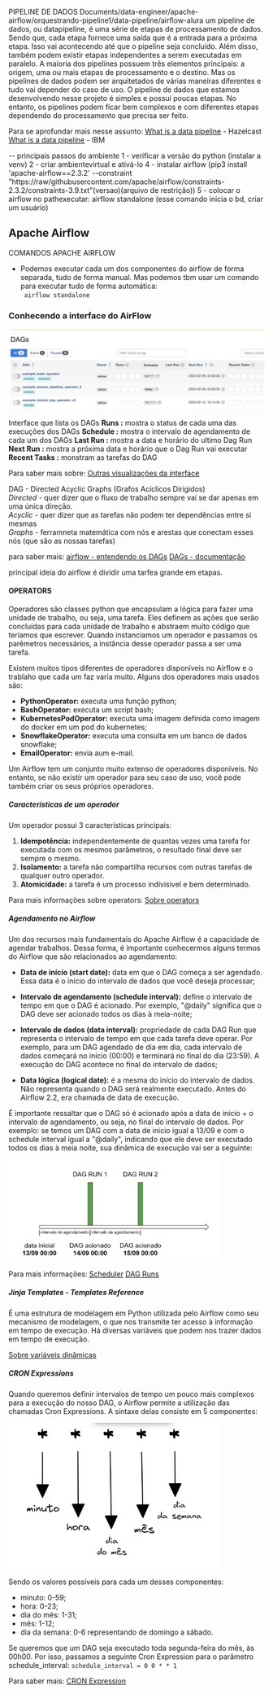 PIPELINE DE DADOS 
Documents/data-engineer/apache-airflow/orquestrando-pipeline1/data-pipeline/airflow-alura
um pipeline de dados, ou datapipeline, é uma série de etapas de processamento de dados.
Sendo que, cada etapa fornece uma saída que é a entrada para a próxima etapa. Isso vai acontecendo
até que o pipeline seja concluído. Além disso, também podem existir etapas independentes a serem 
executadas em paralelo.
A maioria dos pipelines possuem três elementos principais: a origem, uma ou mais etapas de processamento 
e o destino. Mas os pipelines de dados podem ser arquitetados de várias maneiras diferentes e tudo
vai depender do caso de uso.
O pipeline de dados que estamos desenvolvendo nesse projeto é simples e possui poucas etapas. No entanto,
os pipelines podem ficar bem complexos e com diferentes etapas dependendo do processamento que precisa ser
feito.

Para se aprofundar mais nesse assunto:
[What is a data pipeline](https://hazelcast.com/glossary/data-pipeline/) - Hazelcast
[What is a data pipeline](https://www.ibm.com/topics/data-pipeline) - IBM


-- principais passos do ambiente
1 - verificar a versão do python (instalar a venv)
2 - criar ambientevirtual e ativá-lo
4 - instalar airflow (pip3 install 'apache-airflow==2.3.2' --constraint "https://raw/githubusercontent.com/apache/airflow/constraints-2.3.2/constraints-3.9.txt"(versao)(arquivo de restrição))
5 - colocar o airflow no pathexecutar: airflow standalone (esse comando inicia o bd, criar um usuário)


## Apache Airflow
COMANDOS APACHE AIRFLOW
* Podemos executar cada um dos componentes do airflow de forma separada, tudo de forma manual. Mas podemos tbm usar um comando para executar tudo de forma automática: <br>
<code> airflow standalone </code>

### Conhecendo a interface do AirFlow

![Interface airflow 1](/img/interface-airflow1.png)

Interface que lista os DAGs
**Runs :** mostra o status de cada uma das execuções dos DAGs
**Schedule :** mostra o intervalo de agendamento de cada um dos DAGs
**Last Run :** mostra a data e horário do ultimo Dag Run
**Next Run :** mostra a próxima data e horário que o Dag Run vai executar
**Recent Tasks :** monstram as tarefas do DAG

Para saber mais sobre:
[Outras visualizações da interface](https://airflow.apache.org/docs/apache-airflow/2.3.2/ui.html)

DAG - Directed Acyclic Graphs (Grafos Acíclicos Dirigidos) <br>
*Directed -* quer dizer que o fluxo de trabalho sempre vai se dar apenas em uma única direção. <br>
*Acyclic -* quer dizer que as tarefas não podem ter dependências entre si mesmas <br>
*Graphs -* ferramneta matemática com nós e arestas que conectam esses nós (que são as nossas tarefas)

para saber mais:
[airflow - entendendo os DAGs](https://www.alura.com.br/artigos/airflow-entendendo-dags)
[DAGs - documentação](https://airflow.apache.org/docs/apache-airflow/1.10.12/concepts.html#dags)

principal ideia do airflow é dividir uma tarfea grande em etapas.

#### OPERATORS
Operadores são classes python que encapsulam a lógica para fazer uma unidade de trabalho, ou seja, uma tarefa. Eles definem as ações que serão concluídas para cada unidade de trabalho e abstraem muito código que teríamos que escrever. Quando instanciamos um operador e passamos os parêmetros necessários, a instância desse operador passa a ser uma tarefa.

Existem muitos tipos diferentes de operadores disponíveis no Airflow e o trablaho que cada um faz varia muito. Alguns dos operadores mais usados são:
* **PythonOperator:** executa uma função python;
* **BashOperator:** executa um script bash;
* **KubernetesPodOperator:** executa uma imagem definida como imagem do docker em um pod do kubernetes;
* **SnowflakeOperator:** executa uma consulta em um banco de dados snowflake;
* **EmailOperator:** envia aum e-mail.

Um Airflow tem um conjunto muito extenso de operadores disponíveis. No entanto, se não existir um operador para seu caso de uso, você pode também criar os seus próprios operadores.

##### Características de um operador

Um operador possui 3 características principais:
1. **Idempotência:** independentemente de quantas vezes uma tarefa for executada com os mesmos parâmetros, o resultado final deve ser sempre o mesmo.
2. **Isolamento:** a tarefa não compartilha recursos com outras tarefas de qualquer outro operador.
3. **Atomicidade:** a tarefa é um processo indivisível e bem determinado.

Para mais informações sobre operators:
[Sobre operators](https://airflow.apache.org/docs/apache-airflow/2.3.2/concepts/operators.html)

##### Agendamento no Airflow
Um dos recursos mais fundamentais do Apache Airflow é a capacidade de agendar trabalhos. Dessa forma, é importante conhecermos alguns termos do Airflow que são relacionados ao agendamento:

* **Data de início (start date):** data em que o DAG começa a ser agendado. Essa data é o início do intervalo de dados que você deseja processar;

* **Intervalo de agendamento (schedule interval):** define o intervalo de tempo em que o DAG é acionado. Por exemplo, "@daily" significa que o DAG deve ser acionado todos os dias à meia-noite;

* **Intervalo de dados (data interval):** propriedade de cada DAG Run que representa o intervalo de tempo em que cada tarefa deve operar. Por exemplo, para um DAG agendado de dia em dia, cada intervalo de dados começará no início (00:00) e terminará no final do dia (23:59). A execução do DAG acontece no final do intervalo de dados;

* **Data lógica (logical date):** é a mesma do início do intervalo de dados. Não representa quando o DAG será realmente executado. Antes do Airflow 2.2, era chamada de data de execução.

É importante ressaltar que o DAG só é acionado após a data de início + o intervalo de agendamento, ou seja, no final do intervalo de dados. Por exemplo: se temos um DAG com a data de início igual a 13/09 e com o schedule interval igual a "@daily", indicando que ele deve ser executado todos os dias à meia noite, sua dinâmica de execução vai ser a seguinte:

![Scheduler](/img/dag-run-img.png)

Para mais informações:
[Scheduler](https://airflow.apache.org/docs/apache-airflow/2.2.3/concepts/scheduler.html)
[DAG Runs](https://airflow.apache.org/docs/apache-airflow/2.2.3/dag-run.html)


##### Jinja Templates - Templates Reference
É uma estrutura de modelagem em Python utilizada pelo Airflow como seu mecanismo de modelagem, o que nos transmite ter acesso à informação em tempo de execução. Há diversas variáveis que podem nos trazer dados em tempo de execução.

[Sobre variáveis dinâmicas](https://airflow.apache.org/docs/apache-airflow/2.3.2/templates-ref.html)

##### CRON Expressions

Quando queremos definir intervalos de tempo um pouco mais complexos para a execução do nosso DAG, o Airflow permite a utilização das chamadas Cron Expressions. A sintaxe delas consiste em 5 componentes:

![Cron Expression](/img/cron-expressions.png)

Sendo os valores possíveis para cada um desses componentes:

* minuto: 0-59;
* hora: 0-23;
* dia do mês: 1-31;
* mês: 1-12;
* dia da semana: 0-6 representando de domingo a sábado.

Se queremos que um DAG seja executado toda segunda-feira do mês, às 00h00. Por isso, passamos a seguinte Cron Expression para o parâmetro schedule_interval:
<code>schedule_interval = 0 0 * * 1</code>

Para saber mais:
[CRON Expression](https://en.wikipedia.org/wiki/Cron#CRON_expression)






